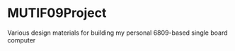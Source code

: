 # MUTIF09Project
Various design materials for building my personal 6809-based single board computer
